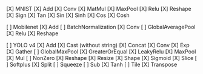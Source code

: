 [X] MNIST
[X] Add
[X] Conv
[X] MatMul
[X] MaxPool
[X] Relu
[X] Reshape
[X] Sign
[X] Tan
[X] Sin
[X] Sinh
[X] Cos
[X] Cosh

[ ] Mobilenet
[X] Add
[ ] BatchNormalization
[X] Conv
[ ] GlobalAveragePool
[X] Relu
[X] Reshape

[ ] YOLO v4
[X] Add
[X] Cast (without string)
[X] Concat
[X] Conv
[X] Exp
[X] Gather
[ ] GlobalMaxPool
[X] GreaterOrEqual
[X] LeakyRelu
[X] MaxPool
[X] Mul
[ ] NonZero
[X] Reshape
[X] Resize
[X] Shape
[X] Sigmoid
[X] Slice
[ ] Softplus
[X] Split
[ ] Squeeze
[ ] Sub
[X] Tanh
[ ] Tile
[X] Transpose
